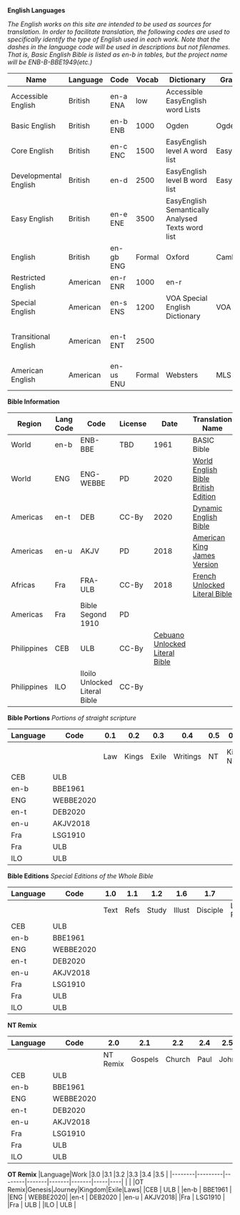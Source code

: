 __English Languages__

_The English works on this site are intended to be used as sources for translation. In order to facilitate translation, the following codes are used to specifically identify the type of English used in each work. Note that the dashes in the language code will be used in descriptions but not filenames. That is, Basic English Bible is listed as en-b in tables, but the project name will be ENB-B-BBE1949(etc.)_


|Name|Language|Code|Vocab|Dictionary|Grammar|Style
|----|--------|----|-----|----------|-------|----
|Accessible English| British | en-a ENA | low | Accessible EasyEnglish word Lists | | | Accessible English
|Basic English | British | en-b ENB| 1000 | Ogden | Ogden | 
|Core English | British | en-c ENC| 1500 | EasyEnglish level A word list | EasyEnglish | EasyEnglish
|Developmental English | British| en-d | 2500 | EasyEnglish level B word list | EasyEnglish | EasyEnglish 
|Easy English | British | en-e ENE | 3500 | EasyEnglish Semantically Analysed Texts word list | | | 
|English | British | en-gb ENG | Formal | Oxford | Cambridge | Oxford 
|Restricted English |American |en-r ENR| 1000 | en-r 
|Special English | American |en-s ENS| 1200 | VOA Special English Dictionary | VOA | VOA 
|Transitional English | American | en-t ENT| 2500 | | | Unfolding Word Dynamic Style Guide
|American English |American| en-us ENU| Formal | Websters | MLS | Chicago


__Bible Information__

|Region|Lang Code|Code |License|Date|Translation Name|
|--------|------|------|-------|----|----------------|
|World   |en-b  |ENB-BBE|  TBD |1961|  BASIC Bible   |
|World   |ENG   |ENG-WEBBE| PD |2020|[World English Bible British Edition](https://github.com/BeTheLight/ENG-B-WEBBE2020-pd-Johnson/tree/master/Output/)|
|Americas|en-t  |DEB   | CC-By |2020|[Dynamic English Bible](https://github.com/BeTheLight/ENG-B-DEB2020-cc-PSFM/blob/master/Output/)|
|Americas|en-u  |AKJV| PD      |2018|[American King James Version](https://github.com/BeTheLight/ENG-B-AKJV1999-pd-PSFM/tree/master/Output)|
|Africas |Fra   |FRA-ULB| CC-By|2018|[French Unlocked Literal Bible](https://github.com/BeTheLight/FRA-B-ULB2019-cc-PSFM/tree/master/USFM)
|Americas|Fra   |Bible Segond 1910| PD|
|Philippines|CEB|ULB|CC-By|[Cebuano Unlocked Literal Bible](https://github.com/BeTheLight/CEB-B-ULB2019-CC-PSFM/tree/master/USFM) |
|Philippines|ILO| Iloilo Unlocked Literal Bible | CC-By |

__Bible Portions__
_Portions of straight scripture_

|Language|Code     |0.1|0.2|0.3|0.4|0.5 |0.6 |0.7  |0.8   |
|--------|---------|---|---|---|---|----|----|-----|------|
|        |         |Law|Kings|Exile|Writings|NT|Kids NT|Disciples NT|Large Print NT|
|CEB     | ULB     |
|en-b    | BBE1961 |
|ENG     | WEBBE2020|
|en-t    | DEB2020 |
|en-u    | AKJV2018|
|Fra     | LSG1910 |
|Fra     | ULB     |
|ILO     | ULB    |

__Bible Editions__
_Special Editions of the Whole Bible_

|Language|Code     |1.0 |1.1 |1.2  |   1.6|1.7     |1.8        |
|--------|---------|----|----|-----|------|--------|-----------|
|        |         |Text|Refs|Study|Illust|Disciple|Large Print|
|CEB     | ULB     |
|en-b    | BBE1961 |
|ENG     | WEBBE2020|
|en-t    | DEB2020 |
|en-u    | AKJV2018|
|Fra     | LSG1910 |
|Fra     | ULB     |
|ILO     | ULB     |

__NT Remix__

|Language|Code     |2.0|2.1|2.2|2.4|2.5|2.6|
|--------|---------|---|---|---|---|---|---|
|        |         |NT Remix|Gospels|Church|Paul|John| Jesus|
|CEB     | ULB     |
|en-b    | BBE1961 |
|ENG     | WEBBE2020|
|en-t    | DEB2020 |
|en-u    | AKJV2018|
|Fra     | LSG1910 |
|Fra     | ULB     |
|ILO     | ULB     |

__OT Remix__
|Language|Work     |3.0     |3.1    |3.2    |3.3    |3.4  |3.5 |
|--------|---------|--------|-------|-------|-------|-----|----|
|        |         |OT Remix|Genesis|Journey|Kingdom|Exile|Laws|
|CEB     | ULB    |
|en-b    | BBE1961 |
|ENG     | WEBBE2020|
|en-t    | DEB2020 |
|en-u    | AKJV2018|
|Fra     | LSG1910 |
|Fra     | ULB     |
|ILO     | ULB    |
